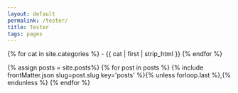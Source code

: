 ```yaml
---
layout: default
permalink: /tester/
title: Tester
tags: pages
---
```


{% for cat in site.categories %}
    - {{ cat | first | strip_html  }}
{% endfor %}

{% assign posts = site.posts%}
{% for post in posts %}
    {% include frontMatter.json slug=post.slug key='posts' %}{% unless forloop.last %},{% endunless %}
{% endfor %}